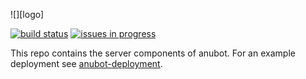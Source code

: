 
![][logo]

[![build status][ci-image]][ci-url]
[![issues in progress][waffle-image]][waffle-url]

This repo contains the server components of anubot. For an example deployment
see [anubot-deployment][anubot-deployment].

[ci-image]:     https://ci.anubot.io/api/v1/teams/main/pipelines/main/jobs/test-server/badge
[ci-url]:       https://ci.anubot.io/
[anubot-deployment]: https://github.com/jasonkeene/anubot-deployment
[waffle-image]: https://img.shields.io/waffle/label/jasonkeene/anubot/in%20progress.svg?style=flat-square
[waffle-url]:   https://waffle.io/jasonkeene/anubot
